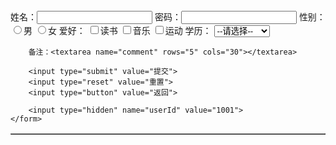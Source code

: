 <table border="1">
	<form>
		姓名：<input type="text" name="userName">
		密码：<input type="password" name="passwd">
		性别：<input type="radio" name="sex" value="1">男     
		<input type="radio" name="sex" value="0">女
		爱好：
		<input type="checkbox" name="hobby" value="1">读书
		<input type="checkbox" name="hobby" value="2">音乐
		<input type="checkbox" name="hobby" value="3">运动
				学历：
		<select name="degree">
			<option value="">--请选择--</option>    
			<option value="1">专科</option>    
			<option value="2">本科</option>    
			<option value="3">硕士</option>    
			<option value="4">博士及以上</option>
		</select>
		
		备注：<textarea name="comment" rows="5" cols="30"></textarea>
		
		<input type="submit" value="提交">
		<input type="reset" value="重置">
		<input type="button" value="返回">
		
		<input type="hidden" name="userId" value="1001">
	</form>
</table>
